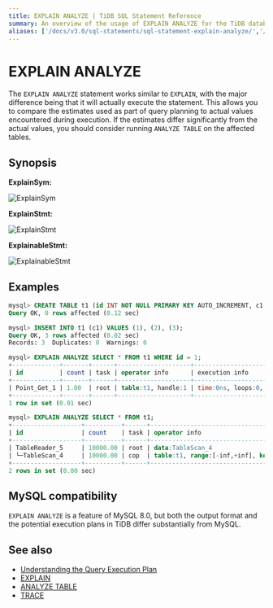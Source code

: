 ```yaml
---
title: EXPLAIN ANALYZE | TiDB SQL Statement Reference
summary: An overview of the usage of EXPLAIN ANALYZE for the TiDB database.
aliases: ['/docs/v3.0/sql-statements/sql-statement-explain-analyze/','/docs/v3.0/reference/sql/statements/explain-analyze/']
---
```


# EXPLAIN ANALYZE

The `EXPLAIN ANALYZE` statement works similar to `EXPLAIN`, with the major difference being that it will actually execute the statement. This allows you to compare the estimates used as part of query planning to actual values encountered during execution.  If the estimates differ significantly from the actual values, you should consider running `ANALYZE TABLE` on the affected tables.

## Synopsis

**ExplainSym:**

![ExplainSym](https://download.pingcap.com/images/docs/sqlgram/ExplainSym.png)

**ExplainStmt:**

![ExplainStmt](https://download.pingcap.com/images/docs/sqlgram/ExplainStmt.png)

**ExplainableStmt:**

![ExplainableStmt](https://download.pingcap.com/images/docs/sqlgram/ExplainableStmt.png)

## Examples

```sql
mysql> CREATE TABLE t1 (id INT NOT NULL PRIMARY KEY AUTO_INCREMENT, c1 INT NOT NULL);
Query OK, 0 rows affected (0.12 sec)

mysql> INSERT INTO t1 (c1) VALUES (1), (2), (3);
Query OK, 3 rows affected (0.02 sec)
Records: 3  Duplicates: 0  Warnings: 0

mysql> EXPLAIN ANALYZE SELECT * FROM t1 WHERE id = 1;
+-------------+-------+------+--------------------+---------------------------+
| id          | count | task | operator info      | execution info            |
+-------------+-------+------+--------------------+---------------------------+
| Point_Get_1 | 1.00  | root | table:t1, handle:1 | time:0ns, loops:0, rows:0 |
+-------------+-------+------+--------------------+---------------------------+
1 row in set (0.01 sec)

mysql> EXPLAIN ANALYZE SELECT * FROM t1;
+-------------------+----------+------+-------------------------------------------------------------+----------------------------------+
| id                | count    | task | operator info                                               | execution info                   |
+-------------------+----------+------+-------------------------------------------------------------+----------------------------------+
| TableReader_5     | 10000.00 | root | data:TableScan_4                                            | time:931.759µs, loops:2, rows:3  |
| └─TableScan_4     | 10000.00 | cop  | table:t1, range:[-inf,+inf], keep order:false, stats:pseudo | time:0s, loops:0, rows:3         |
+-------------------+----------+------+-------------------------------------------------------------+----------------------------------+
2 rows in set (0.00 sec)
```

## MySQL compatibility

`EXPLAIN ANALYZE` is a feature of MySQL 8.0, but both the output format and the potential execution plans in TiDB differ substantially from MySQL.

## See also

* [Understanding the Query Execution Plan](/query-execution-plan.md)
* [EXPLAIN](/sql-statements/sql-statement-explain.md)
* [ANALYZE TABLE](/sql-statements/sql-statement-analyze-table.md)
* [TRACE](/sql-statements/sql-statement-trace.md)

